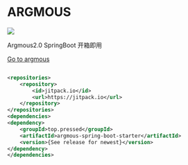 # ARGMOUS

[![](https://jitpack.io/v/top.pressed/argmous-spring-boot-starter.svg)](https://jitpack.io/#top.pressed/argmous-spring-boot-starter)

Argmous2.0 SpringBoot 开箱即用

[Go to argmous](https://github.com/838239178/argmous)

```xml

<repositories>
    <repository>
        <id>jitpack.io</id>
        <url>https://jitpack.io</url>
    </repository>
</repositories>
<dependencies>
<dependency>
    <groupId>top.pressed</groupId>
    <artifactId>argmous-spring-boot-starter</artifactId>
    <version>{See release for newest}</version>
</dependency>
</dependencies>
```
